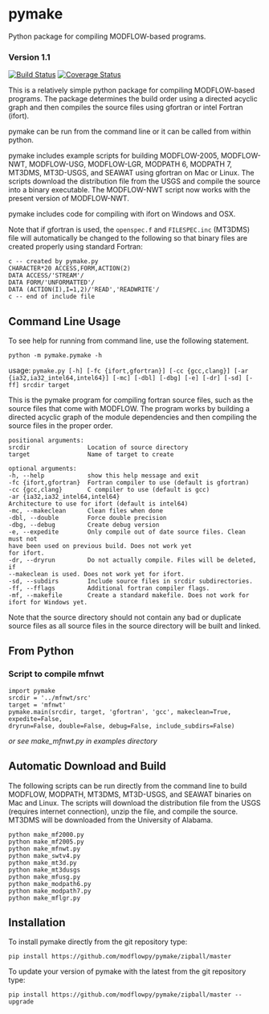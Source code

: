 # pymake
Python package for compiling MODFLOW-based programs.


### Version 1.1
[![Build Status](https://travis-ci.org/modflowpy/pymake.svg?branch=master)](https://travis-ci.org/modflowpy/pymake)
[![Coverage Status](https://coveralls.io/repos/github/modflowpy/pymake/badge.svg?branch=master)](https://coveralls.io/github/modflowpy/pymake?branch=master)


This is a relatively simple python package for compiling MODFLOW-based programs.
The package determines the build order using a directed acyclic graph and then
compiles the source files using gfortran or intel Fortran (ifort).

pymake can be run from the command line or it can be called from within python.

pymake includes example scripts for building MODFLOW-2005, MODFLOW-NWT,
MODFLOW-USG, MODFLOW-LGR, MODPATH 6, MODPATH 7, MT3DMS, MT3D-USGS, and SEAWAT
using gfortran on Mac or Linux.  The scripts download the distribution file
from the USGS and compile the source into a binary executable.  The MODFLOW-NWT
script now works with the present version of MODFLOW-NWT.

pymake includes code for compiling with ifort on Windows and OSX.

Note that if gfortran is used, the `openspec.f` and `FILESPEC.inc` (MT3DMS)
file will automatically be changed to the following so that binary files are
created properly using standard Fortran:

```
c -- created by pymake.py
CHARACTER*20 ACCESS,FORM,ACTION(2)
DATA ACCESS/'STREAM'/
DATA FORM/'UNFORMATTED'/
DATA (ACTION(I),I=1,2)/'READ','READWRITE'/
c -- end of include file
```

## Command Line Usage

To see help for running from command line, use the following statement.

```python -m pymake.pymake -h```

usage: ```pymake.py [-h] [-fc {ifort,gfortran}] [-cc {gcc,clang}]
[-ar {ia32,ia32_intel64,intel64}] [-mc] [-dbl] [-dbg] [-e]
[-dr] [-sd] [-ff]
srcdir target```

This is the pymake program for compiling fortran source files, such as the
source files that come with MODFLOW. The program works by building a directed
acyclic graph of the module dependencies and then compiling the source files
in the proper order.

```
positional arguments:
srcdir                Location of source directory
target                Name of target to create

optional arguments:
-h, --help            show this help message and exit
-fc {ifort,gfortran}  Fortran compiler to use (default is gfortran)
-cc {gcc,clang}       C compiler to use (default is gcc)
-ar {ia32,ia32_intel64,intel64}
Architecture to use for ifort (default is intel64)
-mc, --makeclean      Clean files when done
-dbl, --double        Force double precision
-dbg, --debug         Create debug version
-e, --expedite        Only compile out of date source files. Clean must not
have been used on previous build. Does not work yet
for ifort.
-dr, --dryrun         Do not actually compile. Files will be deleted, if
--makeclean is used. Does not work yet for ifort.
-sd, --subdirs        Include source files in srcdir subdirectories.
-ff, --fflags         Additional fortran compiler flags.
-mf, --makefile       Create a standard makefile. Does not work for
ifort for Windows yet.
```

Note that the source directory should not contain any bad or duplicate source
files as all source files in the source directory will be built and linked.


## From Python

### Script to compile mfnwt
```
import pymake
srcdir = '../mfnwt/src'
target = 'mfnwt'
pymake.main(srcdir, target, 'gfortran', 'gcc', makeclean=True, expedite=False,
dryrun=False, double=False, debug=False, include_subdirs=False)
```
*or see make_mfnwt.py in examples directory*


## Automatic Download and Build

The following scripts can be run directly from the command line to build
MODFLOW, MODPATH, MT3DMS, MT3D-USGS, and SEAWAT binaries on Mac and Linux.
The scripts will download the distribution file from the USGS (requires
internet connection), unzip the file, and compile the source.  MT3DMS will be
downloaded from the University of Alabama.

```
python make_mf2000.py
python make_mf2005.py
python make_mfnwt.py
python make_swtv4.py
python make_mt3d.py
python make_mt3dusgs
python make_mfusg.py
python make_modpath6.py
python make_modpath7.py
python make_mflgr.py
```

## Installation

To install pymake directly from the git repository type:

```
pip install https://github.com/modflowpy/pymake/zipball/master
```

To update your version of pymake with the latest from the git repository type:

```
pip install https://github.com/modflowpy/pymake/zipball/master --upgrade
```
